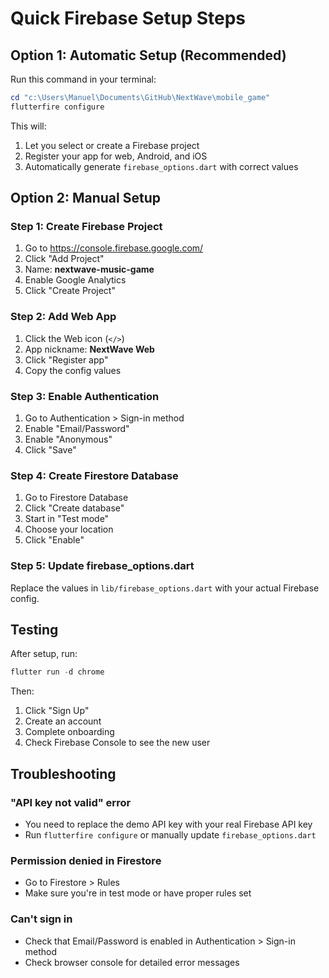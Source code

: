 # Quick Firebase Setup Steps

## Option 1: Automatic Setup (Recommended)

Run this command in your terminal:
```powershell
cd "c:\Users\Manuel\Documents\GitHub\NextWave\mobile_game"
flutterfire configure
```

This will:
1. Let you select or create a Firebase project
2. Register your app for web, Android, and iOS
3. Automatically generate `firebase_options.dart` with correct values

## Option 2: Manual Setup

### Step 1: Create Firebase Project
1. Go to https://console.firebase.google.com/
2. Click "Add Project"
3. Name: **nextwave-music-game**
4. Enable Google Analytics
5. Click "Create Project"

### Step 2: Add Web App
1. Click the Web icon (`</>`)
2. App nickname: **NextWave Web**
3. Click "Register app"
4. Copy the config values

### Step 3: Enable Authentication
1. Go to Authentication > Sign-in method
2. Enable "Email/Password"
3. Enable "Anonymous"
4. Click "Save"

### Step 4: Create Firestore Database
1. Go to Firestore Database
2. Click "Create database"
3. Start in "Test mode"
4. Choose your location
5. Click "Enable"

### Step 5: Update firebase_options.dart
Replace the values in `lib/firebase_options.dart` with your actual Firebase config.

## Testing

After setup, run:
```powershell
flutter run -d chrome
```

Then:
1. Click "Sign Up"
2. Create an account
3. Complete onboarding
4. Check Firebase Console to see the new user

## Troubleshooting

### "API key not valid" error
- You need to replace the demo API key with your real Firebase API key
- Run `flutterfire configure` or manually update `firebase_options.dart`

### Permission denied in Firestore
- Go to Firestore > Rules
- Make sure you're in test mode or have proper rules set

### Can't sign in
- Check that Email/Password is enabled in Authentication > Sign-in method
- Check browser console for detailed error messages
